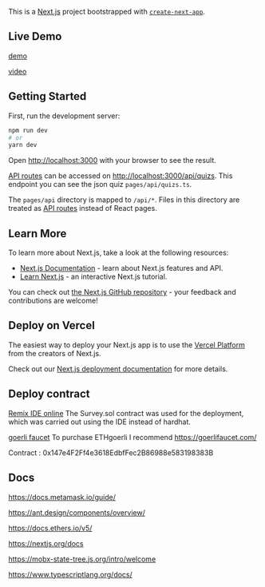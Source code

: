This is a [Next.js](https://nextjs.org/) project bootstrapped with [`create-next-app`](https://github.com/vercel/next.js/tree/canary/packages/create-next-app).

## Live Demo

[demo](https://rather-labs-challenge-six.vercel.app/) 

[video](https://drive.google.com/file/d/1yrIG9JMsNa-gPEEGDhMUaGwDg4AxpPrZ/view?usp=share_link)

## Getting Started

First, run the development server:

```bash
npm run dev
# or
yarn dev
```

Open [http://localhost:3000](http://localhost:3000) with your browser to see the result.

[API routes](https://nextjs.org/docs/api-routes/introduction) can be accessed on [http://localhost:3000/api/quizs](http://localhost:3000/api/quizs). This endpoint you can see the json quiz `pages/api/quizs.ts`.

The `pages/api` directory is mapped to `/api/*`. Files in this directory are treated as [API routes](https://nextjs.org/docs/api-routes/introduction) instead of React pages.

## Learn More

To learn more about Next.js, take a look at the following resources:

- [Next.js Documentation](https://nextjs.org/docs) - learn about Next.js features and API.
- [Learn Next.js](https://nextjs.org/learn) - an interactive Next.js tutorial.

You can check out [the Next.js GitHub repository](https://github.com/vercel/next.js/) - your feedback and contributions are welcome!

## Deploy on Vercel

The easiest way to deploy your Next.js app is to use the [Vercel Platform](https://vercel.com/new?utm_medium=default-template&filter=next.js&utm_source=create-next-app&utm_campaign=create-next-app-readme) from the creators of Next.js.

Check out our [Next.js deployment documentation](https://nextjs.org/docs/deployment) for more details.

## Deploy contract

[Remix IDE online](https://remix.ethereum.org/) The Survey.sol contract was used for the deployment, which was carried out using the IDE instead of hardhat.

[goerli faucet](https://goerlifaucet.com/) To purchase ETHgoerli I recommend https://goerlifaucet.com/

Contract : 0x147e4F2Ff4e3618EdbfFec2B86988e583198383B

## Docs

https://docs.metamask.io/guide/

https://ant.design/components/overview/

https://docs.ethers.io/v5/

https://nextjs.org/docs

https://mobx-state-tree.js.org/intro/welcome

https://www.typescriptlang.org/docs/
